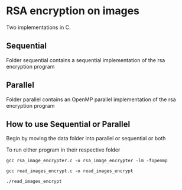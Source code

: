 # RSA encryption on images
Two implementations in C. 

## Sequential
Folder sequential contains a sequential implementation of the rsa encryption program

## Parallel
Folder parallel contains an OpenMP parallel implementation of the rsa encryption program

## How to use Sequential or Parallel
Begin by moving the data folder into parallel or sequential or both

To run either program in their respective folder
```
gcc rsa_image_encrypter.c -o rsa_image_encrypter -lm -fopenmp

gcc read_images_encrypt.c -o read_images_encrypt

./read_images_encrypt

```
